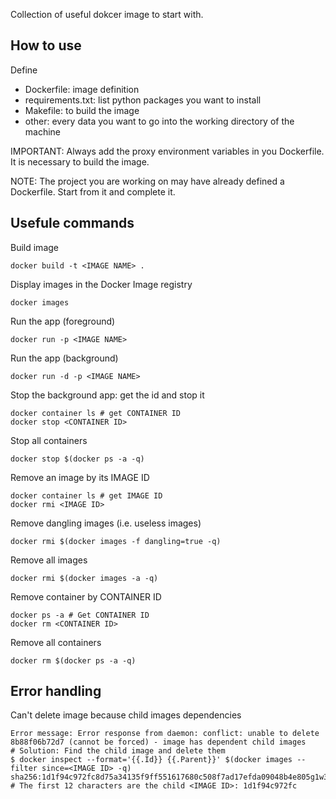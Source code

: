 Collection of useful dokcer image to start with. 

## How to use
Define 
- Dockerfile: image definition 
- requirements.txt: list python packages you want to install
- Makefile: to build the image 
- other: every data you want to go into the working directory of the machine

IMPORTANT: Always add the proxy environment variables in you Dockerfile. It is necessary to build the image.

NOTE: The project you are working on may have already defined a Dockerfile. Start
from it and complete it. 

## Usefule commands

Build image

    docker build -t <IMAGE NAME> .

Display images in the Docker Image registry

    docker images

Run the app (foreground)

    docker run -p <IMAGE NAME>

Run the app (background) 

    docker run -d -p <IMAGE NAME>

Stop the background app: get the id and stop it

    docker container ls # get CONTAINER ID
    docker stop <CONTAINER ID>

Stop all containers

    docker stop $(docker ps -a -q)

Remove an image by its IMAGE ID

    docker container ls # get IMAGE ID
    docker rmi <IMAGE ID>

Remove dangling images (i.e. useless images)

    docker rmi $(docker images -f dangling=true -q)

Remove all images

    docker rmi $(docker images -a -q)

Remove container by CONTAINER ID

    docker ps -a # Get CONTAINER ID
    docker rm <CONTAINER ID>

Remove all containers

    docker rm $(docker ps -a -q)

## Error handling

Can't delete image because child images dependencies

    Error message: Error response from daemon: conflict: unable to delete 8b88f06b72d7 (cannot be forced) - image has dependent child images
    # Solution: Find the child image and delete them
    $ docker inspect --format='{{.Id}} {{.Parent}}' $(docker images --filter since=<IMAGE ID> -q)
    sha256:1d1f94c972fc8d75a34135f9ff551617680c508f7ad17efda09048b4e805g1w3
    # The first 12 characters are the child <IMAGE ID>: 1d1f94c972fc



